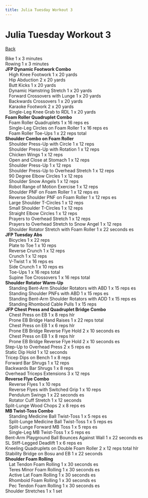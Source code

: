 ```yaml
---
title: Julia Tuesday Workout 3
---
```


# Julia Tuesday Workout 3

[Back](./index)

Bike 1 x 3 minutes<br>
Rowing 1 x 3 minutes<br>
**JFP Dynamic Footwork Combo**<br>
&nbsp;&nbsp;&nbsp;High Knee Footwork 1 x 20 yards<br>
&nbsp;&nbsp;&nbsp;Hip Abduction 2 x 20 yards<br>
&nbsp;&nbsp;&nbsp;Butt Kicks 1 x 20 yards<br>
&nbsp;&nbsp;&nbsp;Dynamic Hamstring Stretch 1 x 20 yards<br>
&nbsp;&nbsp;&nbsp;Forward Crossovers with Lunge 1 x 20 yards<br>
&nbsp;&nbsp;&nbsp;Backwards Crossovers 1 x 20 yards<br>
&nbsp;&nbsp;&nbsp;Karaoke Footwork 2 x 20 yards<br>
&nbsp;&nbsp;&nbsp;Single-Leg Knee Grab to RDL 1 x 20 yards<br>
**Foam Roller Quadruplet Combo**<br>
&nbsp;&nbsp;&nbsp;Foam Roller Quadruplets 1 x 16 reps es<br>
&nbsp;&nbsp;&nbsp;Single-Leg Circles on Foam Roller 1 x 16 reps es<br>
&nbsp;&nbsp;&nbsp;Foam Roller Toe-Ups 1 x 22 reps total<br>
**Shoulder Combo on Foam Roller**<br>
&nbsp;&nbsp;&nbsp;Shoulder Press-Up with Circle 1 x 12 reps<br>
&nbsp;&nbsp;&nbsp;Shoulder Press-Up with Rotation 1 x 12 reps<br>
&nbsp;&nbsp;&nbsp;Chicken Wings 1 x 12 reps<br>
&nbsp;&nbsp;&nbsp;Open and Close at Stomach 1 x 12 reps<br>
&nbsp;&nbsp;&nbsp;Shoulder Press-Up 1 x 12 reps<br>
&nbsp;&nbsp;&nbsp;Shoulder Press-Up to Overhead Stretch 1 x 12 reps<br>
&nbsp;&nbsp;&nbsp;90 Degree Elbow Circles 1 x 12 reps<br>
&nbsp;&nbsp;&nbsp;Shoulder Snow Angels 1 x 12 reps<br>
&nbsp;&nbsp;&nbsp;Robot Range of Motion Exercise 1 x 12 reps<br>
&nbsp;&nbsp;&nbsp;Shoulder PNF on Foam Roller 1 x 12 reps es<br>
&nbsp;&nbsp;&nbsp;Reverse Shoulder PNF on Foam Roller 1 x 12 reps es<br>
&nbsp;&nbsp;&nbsp;Large Shoulder T-Circles 1 x 12 reps<br>
&nbsp;&nbsp;&nbsp;Small Shoulder T-Circles 1 x 12 reps<br>
&nbsp;&nbsp;&nbsp;Straight Elbow Circles 1 x 12 reps<br>
&nbsp;&nbsp;&nbsp;Prayers to Overhead Stretch 1 x 12 reps<br>
&nbsp;&nbsp;&nbsp;Prayers to Overhead Stretch to Snow Angel 1 x 12 reps<br>
&nbsp;&nbsp;&nbsp;Shoulder Rotator Stretch with Foam Roller 1 x 22 seconds es<br>
**JFP Tuesday Abs**<br>
&nbsp;&nbsp;&nbsp;Bicycles 1 x 22 reps<br>
&nbsp;&nbsp;&nbsp;Plate to Toe 1 x 10 reps<br>
&nbsp;&nbsp;&nbsp;Reverse Crunch 1 x 12 reps<br>
&nbsp;&nbsp;&nbsp;Crunch 1 x 12 reps<br>
&nbsp;&nbsp;&nbsp;V-Twist 1 x 16 reps es<br>
&nbsp;&nbsp;&nbsp;Side Crunch 1 x 10 reps es<br>
&nbsp;&nbsp;&nbsp;Toe-Ups 1 x 16 reps total<br>
&nbsp;&nbsp;&nbsp;Supine Toe Crossovers 1 x 16 reps total<br>
**Shoulder Rotator Warm-Up**<br>
&nbsp;&nbsp;&nbsp;Standing Bent-Arm Shoulder Rotators with ABD 1 x 15 reps es<br>
&nbsp;&nbsp;&nbsp;Standing Shoulder PNFs with ABD 1 x 15 reps es<br>
&nbsp;&nbsp;&nbsp;Standing Bent-Arm Shoulder Rotators with ADD 1 x 15 reps es<br>
&nbsp;&nbsp;&nbsp;Standing Rhomboid Cable Pulls 1 x 15 reps<br>
**JFP Chest Press and Quadruplet Bridge Combo**<br>
&nbsp;&nbsp;&nbsp;Chest Press on EB 1 x 8 reps hlr<br>
&nbsp;&nbsp;&nbsp;Prone EB Bridge Hand Raises 1 x 22 reps total<br>
&nbsp;&nbsp;&nbsp;Chest Press on EB 1 x 6 reps hlr<br>
&nbsp;&nbsp;&nbsp;Prone EB Bridge Reverse Flye Hold 2 x 10 seconds es<br>
&nbsp;&nbsp;&nbsp;Chest Press on EB 1 x 8 reps hlr<br>
&nbsp;&nbsp;&nbsp;Prone EB Bridge Reverse Flye Hold 2 x 10 seconds es<br>
Step-Up to Overhead Press 2 x 5 reps es<br>
Static Dip Hold 1 x 12 seconds<br>
Tricep Dips on Bench 1 x 8 reps<br>
Forward Bar Shrugs 1 x 12 reps<br>
Backwards Bar Shrugs 1 x 8 reps<br>
Overhead Triceps Extensions 3 x 12 reps<br>
**Reverse Flye Combo**<br>
&nbsp;&nbsp;&nbsp;Reverse Flyes 1 x 10 reps<br>
&nbsp;&nbsp;&nbsp;Reverse Flyes with Switched Grip 1 x 10 reps<br>
&nbsp;&nbsp;&nbsp;Pendulum Swings 1 x 22 seconds es<br>
&nbsp;&nbsp;&nbsp;Rotator Cuff Stretch 1 x 12 seconds<br>
Split-Lunge Wood Chops 2 x 8 reps es<br>
**MB Twist-Toss Combo**<br>
&nbsp;&nbsp;&nbsp;Standing Medicine Ball Twist-Toss 1 x 5 reps es<br>
&nbsp;&nbsp;&nbsp;Split-Lunge Medicine Ball Twist-Toss 1 x 5 reps es<br>
&nbsp;&nbsp;&nbsp;Split-Lunge Forward MB Toss 1 x 5 reps es<br>
&nbsp;&nbsp;&nbsp;Single-Leg MB Twist-Toss 1 x 5 reps es<br>
Bent-Arm Playground Ball Bounces Against Wall 1 x 22 seconds es<br>
SL Stiff-Legged Deadlift 1 x 6 reps es<br>
Kneeling Quadruplets on Double Foam Roller 2 x 12 reps total hlr<br>
Stability Bridge on Bosu and EB 1 x 22 seconds<br>
**Shoulder Foam Rolling**<br>
&nbsp;&nbsp;&nbsp;Lat Tendon Foam Rolling 1 x 30 seconds es<br>
&nbsp;&nbsp;&nbsp;Teres Minor Foam Rolling 1 x 30 seconds es<br>
&nbsp;&nbsp;&nbsp;Active Lat Foam Rolling 1 x 30 seconds es<br>
&nbsp;&nbsp;&nbsp;Rhomboid Foam Rolling 1 x 30 seconds es<br>
&nbsp;&nbsp;&nbsp;Pec Tendon Foam Rolling 1 x 30 seconds es<br>
Shoulder Stretches 1 x 1 set<br>
